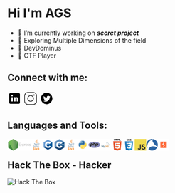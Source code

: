 # Hi I'm AGS
- 🔭 I’m currently working on ***secret project*** 
- 🌱 Exploring Multiple Dimensions of the field
- 🏢 DevDominus
- 🚩 CTF Player 


## Connect with me:

[<img height="32" width="32" src="https://github.com/ags4436/ags4436/blob/main/linkedin-bounce1.gif" />][LinkedIn]
[<img height="32" width="32" src="https://github.com/ags4436/ags4436/blob/main/icons8-instagram.gif" />][Instagram]
[<img height="32" width="32" src="https://github.com/ags4436/ags4436/blob/main/twitter-circled-shake.gif" />][twitter]


## Languages and Tools:
<img align="left" alt="JavaScript" width="26px" src="https://raw.githubusercontent.com/github/explore/80688e429a7d4ef2fca1e82350fe8e3517d3494d/topics/nodejs/nodejs.png">
<img align="left" alt="JavaScript" width="26px" src="https://raw.githubusercontent.com/github/explore/80688e429a7d4ef2fca1e82350fe8e3517d3494d/topics/express/express.png">
<img align="left" alt="JavaScript" width="26px" src="https://raw.githubusercontent.com/github/explore/5b3600551e122a3277c2c5368af2ad5725ffa9a1/topics/java/java.png">
<img align="left" alt="JavaScript" width="26px" src="https://raw.githubusercontent.com/github/explore/80688e429a7d4ef2fca1e82350fe8e3517d3494d/topics/c/c.png">
<img align="left" alt="JavaScript" width="26px" src="https://raw.githubusercontent.com/github/explore/80688e429a7d4ef2fca1e82350fe8e3517d3494d/topics/cpp/cpp.png">
<img align="left" alt="JavaScript" width="26px" src="https://raw.githubusercontent.com/github/explore/80688e429a7d4ef2fca1e82350fe8e3517d3494d/topics/java/java.png">
<img align="left" alt="JavaScript" width="26px" src="https://raw.githubusercontent.com/github/explore/80688e429a7d4ef2fca1e82350fe8e3517d3494d/topics/python/python.png">
<img align="left" alt="JavaScript" width="26px" src="https://raw.githubusercontent.com/github/explore/ccc16358ac4530c6a69b1b80c7223cd2744dea83/topics/php/php.png">
<img align="left" alt="JavaScript" width="26px" src="https://raw.githubusercontent.com/github/explore/80688e429a7d4ef2fca1e82350fe8e3517d3494d/topics/mysql/mysql.png">
<img align="left" alt="JavaScript" width="26px" src="https://raw.githubusercontent.com/github/explore/80688e429a7d4ef2fca1e82350fe8e3517d3494d/topics/html/html.png">
<img align="left" alt="JavaScript" width="26px" src="https://raw.githubusercontent.com/github/explore/80688e429a7d4ef2fca1e82350fe8e3517d3494d/topics/css/css.png">
<img align="left" alt="JavaScript" width="26px" src="https://raw.githubusercontent.com/github/explore/80688e429a7d4ef2fca1e82350fe8e3517d3494d/topics/javascript/javascript.png">
<img align="left" alt="JavaScript" width="26px" src="https://github.com/ags4436/ags4436/blob/main/sflogo.png">
<img align="left" alt="JavaScript" width="26px" src="https://github.com/ags4436/ags4436/blob/main/gc1CWg37.jpg">
<br>

## Hack The Box - Hacker
<img src="http://www.hackthebox.eu/badge/image/394258" alt="Hack The Box">



[LinkedIn]:	https://grabify.link/C0280E

[Instagram]:https://www.instagram.com/ags.me/

[twitter]:#
